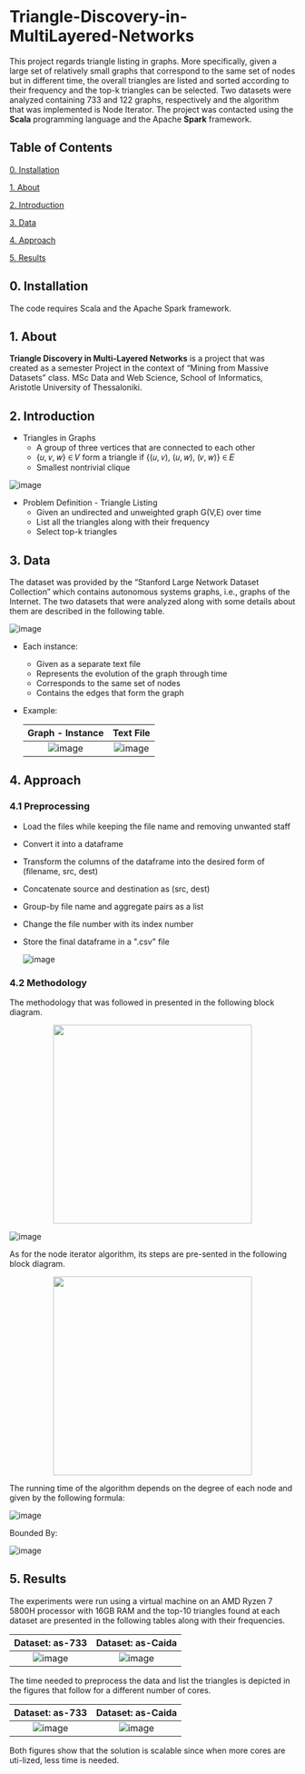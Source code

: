 # Triangle-Discovery-in-MultiLayered-Networks
This project regards triangle listing in graphs. More specifically, given a large set of relatively small graphs that correspond to the same set of nodes but in different time, the overall triangles are listed and sorted according to their frequency and the top-k triangles can be selected. Two datasets were analyzed containing 733 and 122 graphs, respectively and the algorithm that was implemented is Node Iterator. The project was contacted using the **Scala** programming language and the Apache **Spark** framework.


## Table of Contents

[0. Installation](https://github.com/vickypar/Triangle-Discovery-in-MultiLayered-Networks#0-installation)

[1. About](https://github.com/vickypar/Triangle-Discovery-in-MultiLayered-Networks#1-about)

[2. Introduction](https://github.com/vickypar/Triangle-Discovery-in-MultiLayered-Networks#2-introduction)

[3. Data](https://github.com/vickypar/Triangle-Discovery-in-MultiLayered-Networks#3-data)

[4. Approach](https://github.com/vickypar/Triangle-Discovery-in-MultiLayered-Networks#4-approach)

[5. Results](https://github.com/vickypar/Triangle-Discovery-in-MultiLayered-Networks#5-results)


## 0. Installation 

The code requires Scala and the Apache Spark framework.

## 1. About

**Triangle Discovery in Multi-Layered Networks** is a project that was created as a semester Project in the context of “Mining from Massive Datasets” class.
MSc Data and Web Science, School of Informatics, Aristotle University of Thessaloniki.

## 2. Introduction

- Triangles in Graphs 
  - A group of three vertices that are connected to each other
  - {𝑢, 𝑣, 𝑤} ∈ 𝑉  form a triangle if {(𝑢, 𝑣), (𝑢, 𝑤), (𝑣, 𝑤)} ∈ 𝐸
  - Smallest nontrivial clique

![image](https://user-images.githubusercontent.com/95586847/179771791-7a56ac5a-9a54-4f4f-b10b-371e9cc9d311.png)
  
- Problem Definition - Triangle Listing
  - Given an undirected and unweighted graph G(V,E) over time
  - List all the triangles along with their frequency
  - Select top-k triangles

## 3. Data

The dataset was provided by the “Stanford Large Network Dataset Collection” which contains autonomous systems graphs, i.e., graphs of the Internet.
The two datasets that were analyzed along with some details about them are described in the following table.

![image](https://user-images.githubusercontent.com/95586847/179772411-2af1cc52-e1f1-42ba-bb39-39b4a8ede160.png)

- Each instance:
  - Given as a separate text file
  - Represents the evolution of the graph through time
  - Corresponds to the same set of nodes
  - Contains the edges that form the graph

- Example:

  Graph - Instance             |  Text File
  :-------------------------:|:-------------------------:
  ![image](https://user-images.githubusercontent.com/95586847/179773704-baf79b7f-0ded-461b-aa1c-ba6c11f82bef.png)  |  ![image](https://user-images.githubusercontent.com/95586847/179773782-f1f716c8-5d7c-4bf8-a082-2f9f04217c34.png)


## 4. Approach

### 4.1 Preprocessing
- Load the files while keeping the file name and removing unwanted staff
- Convert it into a dataframe
- Transform the columns of the dataframe into the desired form of (filename, src, dest)
- Concatenate source and destination as (src, dest)
- Group-by file name and aggregate pairs as a list 
- Change the file number with its index number
- Store the final dataframe in a ".csv" file

  ![image](https://user-images.githubusercontent.com/95586847/179775454-a13d9c7f-1896-4ee5-b364-5cfea6d68ec5.png)

### 4.2 Methodology

The methodology that was followed in presented in the following block diagram.

<center><img src="https://user-images.githubusercontent.com/95586847/179781307-52f53185-ff4e-4d22-8905-4abc73a639e0.png" width="350"></center>

![image](https://user-images.githubusercontent.com/95586847/179781390-a3890761-c22f-486d-a178-39d9a41a08c3.png)

As for the node iterator algorithm, its steps are pre-sented in the following block diagram.

<center><img src="https://user-images.githubusercontent.com/95586847/179778546-02e63019-adc5-4d10-ab82-be5ac0998b38.png" width="350"></center>

The running time of the algorithm depends on the degree of each node and given by the following formula:

![image](https://user-images.githubusercontent.com/95586847/179780352-cc246645-6a6d-483d-93ec-79c2892ae9ae.png)

Bounded By:

![image](https://user-images.githubusercontent.com/95586847/179783651-774aeba7-645a-4018-893b-9d4a09cd5da0.png)


## 5. Results
The experiments were run using a virtual machine on an AMD Ryzen 7 5800H processor with 16GB RAM and the top-10 triangles found at each dataset are presented in the following tables along with their frequencies.

Dataset: as-733             |  Dataset: as-Caida
:-------------------------:|:-------------------------:
![image](https://user-images.githubusercontent.com/95586847/179765092-c5f3d896-1e1d-41fb-8e41-e7b69a14caeb.png)  |  ![image](https://user-images.githubusercontent.com/95586847/179765458-edbe3221-d054-4146-8971-9351bcb641c0.png)

The time needed to preprocess the data and list the triangles is depicted in the figures that follow for a different number of cores. 

Dataset: as-733             |  Dataset: as-Caida
:-------------------------:|:-------------------------:
![image](https://user-images.githubusercontent.com/95586847/179766817-2a8736f4-5e52-4c45-8492-125655b2d7ba.png)  |  ![image](https://user-images.githubusercontent.com/95586847/179766872-a4f19fe9-5886-4139-a897-9dac720bcd4e.png)

Both figures show that the solution is scalable since when more cores are uti-lized, less time is needed.
